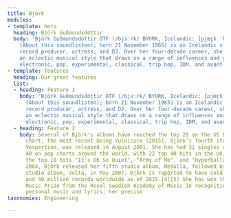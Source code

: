 ```yaml
---
title: Bjork
modules:
- template: hero
  heading: Björk Guðmundsdóttir
  body: 'Björk Guðmundsdóttir OTF (/bjɜːrk/ BYURK, Icelandic: [pjœr̥k ˈkvʏðmʏntsˌtouʰtɪr̥]
    (About this soundlisten); born 21 November 1965) is an Icelandic singer, songwriter,
    record producer, actress, and DJ. Over her four-decade career, she has developed
    an eclectic musical style that draws on a range of influences and genres spanning
    electronic, pop, experimental, classical, trip hop, IDM, and avant-garde music.'
- template: features
  heading: Our great features
  list:
  - heading: Feature 1
    body: 'Björk Guðmundsdóttir OTF (/bjɜːrk/ BYURK, Icelandic: [pjœr̥k ˈkvʏðmʏntsˌtouʰtɪr̥]
      (About this soundlisten); born 21 November 1965) is an Icelandic singer, songwriter,
      record producer, actress, and DJ. Over her four-decade career, she has developed
      an eclectic musical style that draws on a range of influences and genres spanning
      electronic, pop, experimental, classical, trip hop, IDM, and avant-garde music.'
  - heading: Feature 2
    body: Several of Björk's albums have reached the top 20 on the US Billboard 200
      chart, the most recent being Vulnicura (2015). Björk’s fourth studio album,
      Vespertine, was released in August 2001. She has had 31 singles reach the top
      40 on pop charts around the world, with 22 top 40 hits in the UK, including
      the top 10 hits "It's Oh So Quiet", "Army of Me", and "Hyperballad".[2][3] In
      2004, Björk released her fifth studio album, Medúlla, followed by her sixth
      studio album, Volta, in May 2007. Björk is reported to have sold between 20
      and 40 million records worldwide as of 2015.[4][5] She has won the 2010 Polar
      Music Prize from the Royal Swedish Academy of Music in recognition of her "deeply
      personal music and lyrics, her precise
taxonomies: Engineering

---
```

